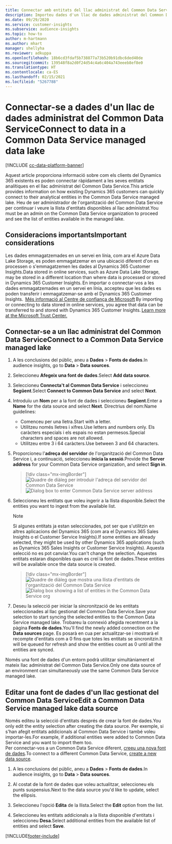 ```yaml
---
title: Connectar amb entitats del llac administrat del Common Data Service
description: Importeu dades d'un llac de dades administrat del Common Data Service.
ms.date: 09/29/2020
ms.service: customer-insights
ms.subservice: audience-insights
ms.topic: how-to
author: m-hartmann
ms.author: mhart
manager: shellyha
ms.reviewer: adkuppa
ms.openlocfilehash: 18b6cd3fdaf5b738877a73b520b91dbc6ded40de
ms.sourcegitcommit: 139548f8a2d0f24d54c4a6c404a743eeeb8ef8e0
ms.translationtype: HT
ms.contentlocale: ca-ES
ms.lasthandoff: 02/15/2021
ms.locfileid: "5267788"
---
```

# <a name="connect-to-data-in-a-common-data-service-managed-data-lake"></a><span data-ttu-id="c78a0-103">Connectar-se a dades d'un llac de dades administrat del Common Data Service</span><span class="sxs-lookup"><span data-stu-id="c78a0-103">Connect to data in a Common Data Service managed data lake</span></span>

[!INCLUDE [cc-data-platform-banner](../includes/cc-data-platform-banner.md)]

<span data-ttu-id="c78a0-104">Aquest article proporciona informació sobre com els clients del Dynamics 365 existents es poden connectar ràpidament a les seves entitats analítiques en el llac administrat del Common Data Service.</span><span class="sxs-lookup"><span data-stu-id="c78a0-104">This article provides information on how existing Dynamics 365 customers can quickly connect to their analytical entities in the Common Data Service managed lake.</span></span> <span data-ttu-id="c78a0-105">Heu de ser administrador de l'organització del Common Data Service per continuar i veure la llista d'entitats disponibles al llac administrat.</span><span class="sxs-lookup"><span data-stu-id="c78a0-105">You must be an admin on the Common Data Service organization to proceed and see the list of entities available in the managed lake.</span></span>

## <a name="important-considerations"></a><span data-ttu-id="c78a0-106">Consideracions importants</span><span class="sxs-lookup"><span data-stu-id="c78a0-106">Important considerations</span></span>

<span data-ttu-id="c78a0-107">Les dades emmagatzemades en un servei en línia, com ara el Azure Data Lake Storage, es poden emmagatzemar en una ubicació diferent d'on es processen o s'emmagatzemen les dades al Dynamics 365 Customer Insights.</span><span class="sxs-lookup"><span data-stu-id="c78a0-107">Data stored in online services, such as Azure Data Lake Storage, may be stored in a different location than where data is processed or stored in Dynamics 365 Customer Insights.</span></span><span data-ttu-id="c78a0-108"> En importar o connectar-vos a les dades emmagatzemades en un servei en línia, accepteu que les dades es poden transferir i emmagatzemar-se amb el Dynamics 365 Customer Insights.  [Més informació al Centre de confiança de Microsoft](https://www.microsoft.com/trust-center)</span><span class="sxs-lookup"><span data-stu-id="c78a0-108"> By importing or connecting to data stored in online services, you agree that data can be transferred to and stored with Dynamics 365 Customer Insights. [Learn more at the Microsoft Trust Center.](https://www.microsoft.com/trust-center)</span></span>

## <a name="connect-to-a-common-data-service-managed-lake"></a><span data-ttu-id="c78a0-109">Connectar-se a un llac administrat del Common Data Service</span><span class="sxs-lookup"><span data-stu-id="c78a0-109">Connect to a Common Data Service managed lake</span></span>

1. <span data-ttu-id="c78a0-110">A les conclusions del públic, aneu a **Dades** > **Fonts de dades**.</span><span class="sxs-lookup"><span data-stu-id="c78a0-110">In audience insights, go to **Data** > **Data sources**.</span></span>

2. <span data-ttu-id="c78a0-111">Seleccioneu **Afegeix una font de dades**.</span><span class="sxs-lookup"><span data-stu-id="c78a0-111">Select **Add data source**.</span></span>

3. <span data-ttu-id="c78a0-112">Seleccioneu **Connecta't al Common Data Service** i seleccioneu **Següent**.</span><span class="sxs-lookup"><span data-stu-id="c78a0-112">Select **Connect to Common Data Service** and select **Next**.</span></span>

4. <span data-ttu-id="c78a0-113">Introduïu un **Nom** per a la font de dades i seleccioneu **Següent**.</span><span class="sxs-lookup"><span data-stu-id="c78a0-113">Enter a **Name** for the data source and select **Next**.</span></span> <span data-ttu-id="c78a0-114">Directrius del nom:</span><span class="sxs-lookup"><span data-stu-id="c78a0-114">Name guidelines:</span></span> 
   - <span data-ttu-id="c78a0-115">Comenceu per una lletra.</span><span class="sxs-lookup"><span data-stu-id="c78a0-115">Start with a letter.</span></span>
   - <span data-ttu-id="c78a0-116">Utilitzeu només lletres i xifres.</span><span class="sxs-lookup"><span data-stu-id="c78a0-116">Use letters and numbers only.</span></span> <span data-ttu-id="c78a0-117">Els caràcters especials i els espais no estan permesos.</span><span class="sxs-lookup"><span data-stu-id="c78a0-117">Special characters and spaces are not allowed.</span></span>
   - <span data-ttu-id="c78a0-118">Utilitzeu entre 3 i 64 caràcters.</span><span class="sxs-lookup"><span data-stu-id="c78a0-118">Use between 3 and 64 characters.</span></span>

5. <span data-ttu-id="c78a0-119">Proporcioneu l'**adreça del servidor** de l'organització del Common Data Service i, a continuació, seleccioneu **inicia la sessió**.</span><span class="sxs-lookup"><span data-stu-id="c78a0-119">Provide the **Server address** for your Common Data Service organization, and select **Sign in**.</span></span>

   > [!div class="mx-imgBorder"]
   > <span data-ttu-id="c78a0-120">![Quadre de diàleg per introduir l'adreça del servidor del Common Data Service](media/enter-CDS-org-details.png)</span><span class="sxs-lookup"><span data-stu-id="c78a0-120">![Dialog box to enter Common Data Service server address](media/enter-CDS-org-details.png)</span></span>

6. <span data-ttu-id="c78a0-121">Seleccioneu les entitats que voleu ingerir a la llista disponible.</span><span class="sxs-lookup"><span data-stu-id="c78a0-121">Select the entities you want to ingest from the available list.</span></span>    

   > [!NOTE]
   > <span data-ttu-id="c78a0-122">Si algunes entitats ja estan seleccionades, pot ser que s'utilitzin en altres aplicacions del Dynamics 365 (com ara el Dynamics 365 Sales Insights o el Customer Service Insights).</span><span class="sxs-lookup"><span data-stu-id="c78a0-122">If some entities are already selected, they might be used by other Dynamics 365 applications (such as Dynamics 365 Sales Insights or Customer Service Insights).</span></span> <span data-ttu-id="c78a0-123">Aquesta selecció no es pot canviar.</span><span class="sxs-lookup"><span data-stu-id="c78a0-123">You can't change the selection.</span></span> <span data-ttu-id="c78a0-124">Aquestes entitats estaran disponibles quan es creï la font de dades.</span><span class="sxs-lookup"><span data-stu-id="c78a0-124">These entities will be available once the data source is created.</span></span>

   > [!div class="mx-imgBorder"]
   > <span data-ttu-id="c78a0-125">![Quadre de diàleg que mostra una llista d'entitats de l'organització del Common Data Service](media/select-analytical-entities.png)</span><span class="sxs-lookup"><span data-stu-id="c78a0-125">![Dialog box showing a list of entities in the Common Data Service org](media/select-analytical-entities.png)</span></span>

7. <span data-ttu-id="c78a0-126">Deseu la selecció per iniciar la sincronització de les entitats seleccionades al llac gestionat del Common Data Service.</span><span class="sxs-lookup"><span data-stu-id="c78a0-126">Save your selection to start syncing the selected entities to the Common Data Service managed lake.</span></span> <span data-ttu-id="c78a0-127">Trobareu la connexió afegida recentment a la pàgina **Fonts de dades**.</span><span class="sxs-lookup"><span data-stu-id="c78a0-127">You'll find the newly added connection on the **Data sources** page.</span></span> <span data-ttu-id="c78a0-128">Es posarà en cua per actualitzar-se i mostrarà el recompte d'entitats com a 0 fins que totes les entitats se sincronitzin.</span><span class="sxs-lookup"><span data-stu-id="c78a0-128">It will be queued for refresh and show the entities count as 0 until all the entities are synced.</span></span>

<span data-ttu-id="c78a0-129">Només una font de dades d'un entorn podrà utilitzar simultàniament el mateix llac administrat del Common Data Service.</span><span class="sxs-lookup"><span data-stu-id="c78a0-129">Only one data source of an environment can simultaneously use the same Common Data Service managed lake.</span></span>

## <a name="edit-a-common-data-service-managed-lake-data-source"></a><span data-ttu-id="c78a0-130">Editar una font de dades d'un llac gestionat del Common Data Service</span><span class="sxs-lookup"><span data-stu-id="c78a0-130">Edit a Common Data Service managed lake data source</span></span>

<span data-ttu-id="c78a0-131">Només editeu la selecció d'entitats després de crear la font de dades.</span><span class="sxs-lookup"><span data-stu-id="c78a0-131">You only edit the entity selection after creating the data source.</span></span> <span data-ttu-id="c78a0-132">Per exemple, si s'han afegit entitats addicionals al Common Data Service i també voleu importar-les.</span><span class="sxs-lookup"><span data-stu-id="c78a0-132">For example, if additional entities were added to Common Data Service and you want to import them too.</span></span>    
<span data-ttu-id="c78a0-133">Per connectar-vos a un Common Data Service diferent, [creeu una nova font de dades](#connect-to-a-common-data-service-managed-lake).</span><span class="sxs-lookup"><span data-stu-id="c78a0-133">To connect to a different Common Data Service, [create a new data source](#connect-to-a-common-data-service-managed-lake).</span></span>

1. <span data-ttu-id="c78a0-134">A les conclusions del públic, aneu a **Dades** > **Fonts de dades**.</span><span class="sxs-lookup"><span data-stu-id="c78a0-134">In audience insights, go to **Data** > **Data sources**.</span></span>

2. <span data-ttu-id="c78a0-135">Al costat de la font de dades que voleu actualitzar, seleccioneu els punts suspensius.</span><span class="sxs-lookup"><span data-stu-id="c78a0-135">Next to the data source you'd like to update, select the ellipsis.</span></span>

3. <span data-ttu-id="c78a0-136">Seleccioneu l'opció **Edita** de la llista.</span><span class="sxs-lookup"><span data-stu-id="c78a0-136">Select the **Edit** option from the list.</span></span>

4. <span data-ttu-id="c78a0-137">Seleccioneu les entitats addicionals a la llista disponible d'entitats i seleccioneu **Desa**.</span><span class="sxs-lookup"><span data-stu-id="c78a0-137">Select additional entities from the available list of entities and select **Save**.</span></span>


[!INCLUDE[footer-include](../includes/footer-banner.md)]